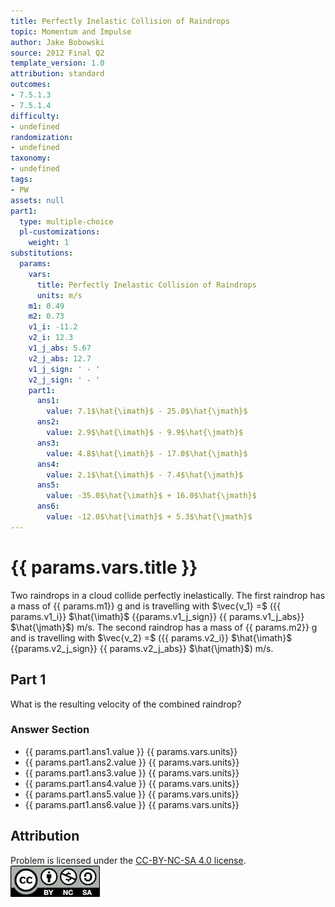 ```yaml
---
title: Perfectly Inelastic Collision of Raindrops
topic: Momentum and Impulse
author: Jake Bobowski
source: 2012 Final Q2
template_version: 1.0
attribution: standard
outcomes:
- 7.5.1.3
- 7.5.1.4
difficulty:
- undefined
randomization:
- undefined
taxonomy:
- undefined
tags:
- PW
assets: null
part1:
  type: multiple-choice
  pl-customizations:
    weight: 1
substitutions:
  params:
    vars:
      title: Perfectly Inelastic Collision of Raindrops
      units: m/s
    m1: 0.49
    m2: 0.73
    v1_i: -11.2
    v2_i: 12.3
    v1_j_abs: 5.67
    v2_j_abs: 12.7
    v1_j_sign: ' - '
    v2_j_sign: ' - '
    part1:
      ans1:
        value: 7.1$\hat{\imath}$ - 25.0$\hat{\jmath}$
      ans2:
        value: 2.9$\hat{\imath}$ - 9.9$\hat{\jmath}$
      ans3:
        value: 4.8$\hat{\imath}$ - 17.0$\hat{\jmath}$
      ans4:
        value: 2.1$\hat{\imath}$ - 7.4$\hat{\jmath}$
      ans5:
        value: -35.0$\hat{\imath}$ + 16.0$\hat{\jmath}$
      ans6:
        value: -12.0$\hat{\imath}$ + 5.3$\hat{\jmath}$
---
```

# {{ params.vars.title }}
Two raindrops in a cloud collide perfectly inelastically. The first raindrop has a mass of {{ params.m1}} g and is travelling with $\vec{v_1} =$ ({{ params.v1_i}} $\hat{\imath}$ {{params.v1_j_sign}} {{ params.v1_j_abs}} $\hat{\jmath}$) m/s.
The second raindrop has a mass of {{ params.m2}} g and is travelling with $\vec{v_2} =$ ({{ params.v2_i}} $\hat{\imath}$ {{params.v2_j_sign}} {{ params.v2_j_abs}} $\hat{\jmath}$) m/s.
## Part 1

What is the resulting velocity of the combined raindrop?

### Answer Section

- {{ params.part1.ans1.value }} {{ params.vars.units}}
- {{ params.part1.ans2.value }} {{ params.vars.units}}
- {{ params.part1.ans3.value }} {{ params.vars.units}}
- {{ params.part1.ans4.value }} {{ params.vars.units}}
- {{ params.part1.ans5.value }} {{ params.vars.units}}
- {{ params.part1.ans6.value }} {{ params.vars.units}}

## Attribution

Problem is licensed under the [CC-BY-NC-SA 4.0 license](https://creativecommons.org/licenses/by-nc-sa/4.0/).<br> ![The Creative Commons 4.0 license requiring attribution-BY, non-commercial-NC, and share-alike-SA license.](https://raw.githubusercontent.com/firasm/bits/master/by-nc-sa.png)